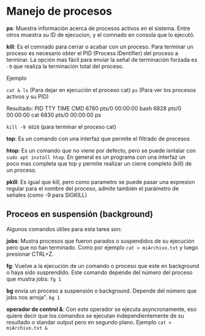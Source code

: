 # Manejo de procesos

**ps**: Muestra información acerca de procesos activos en el sistema. Entre otros muestra su ID de ejecucion, y el comnado en consola que lo ejecutó.

**kill**: Es el comnado para cerrar o acabar con un proceso. Para terminar un proceso es necesario obter el PID (Process IDentifier) del proceso a terminar. La opción mas fácil para enviar la señal de terminación forzada es `-9` que realiza la terminación total del proceso.

Ejemplo

`cat & ls` (Para dejar en ejecución el proceso cat)
`ps` (Para ver los procesos activos y su PID)

Resultado:
PID TTY TIME CMD
6780 pts/0 00:00:00 bash
6828 pts/0 00:00:00 cat
6830 pts/0 00:00:00 ps

`kill -9 6828` (para terminar el proceso cat)

**top**: Es un comando con una interfaz que permite el filtrado de procesos

**htop**: Es un comando que no viene por defecto, pero se puede isntalar con `sudo apt install htop`. En general es un programa con una interfaz un poco mas completa que top y permite realizar un cierre completo (kill) de un proceso.

**pkill**: Es igual que kill, pero como parametro se puede pasar una expresion regular para el nombre del proceso, admite también el parámetro de señales (como -9 para SIGKILL)

## Proceos en suspensión (background)

Algunos comandos útiles para esta tarea son:

**jobs**: Mustra procesos que fueron parados o suspendidos de su ejecución pero que no han terminado. Como por ejemplo `cat > miArchivo.txt` y luego presionar CTRL+Z.

**fg**: Vuelve a la ejecución de un comando o proceso que este en background o haya sido susprendido. Este comando depende del número del proceso que mustra jobs: `fg 1`

**bg** envía un proceso a suspensión o background. Depende del número que jobs nos arroja". `bg 1`

**operador de control &**: Con este operador se ejecuta asyncronamente, eso quiere decir que los comandos se ejecutan independientemente de su resultado o standar output pero en segundo plano. Ejemplo `cat > miArchivo.txt &`
